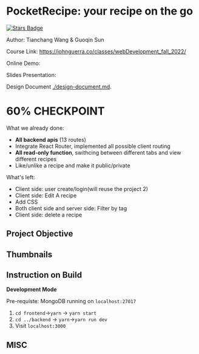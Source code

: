 # PocketRecipe: your recipe on the go

<a href="https://github.com/chang2000/chang2000.github.io/stargazers"><img src="https://img.shields.io/github/stars/chang2000/chang2000.github.io" alt="Stars Badge"/></a>

Author: Tianchang Wang & Guoqin Sun

Course Link: https://johnguerra.co/classes/webDevelopment_fall_2022/

Online Demo:

Slides Presentation:

Design Document [./design-document.md](./design-document.md).

# 60% CHECKPOINT

What we already done:

- **All backend apis** (13 routes)
- Integrate React Router, implemented all possible client routing
- **All read-only function**, swithcing between different tabs and view different recipes
- Like/unlike a recipe and make it public/private

What's left:

- Client side: user create/login(will reuse the project 2)
- Client side: Edit A recipe
- Add CSS
- Both client side and server side: Filter by tag
- Client side: delete a recipe



## Project Objective



## Thumbnails



## Instruction on Build

**Development Mode**

Pre-requiste: MongoDB running on `localhost:27017`

1. `cd frontend`->`yarn` -> `yarn start`
2. `cd ../backend` -> `yarn`->`yarn run dev`
3. Visit `localhost:3000`



## MISC

